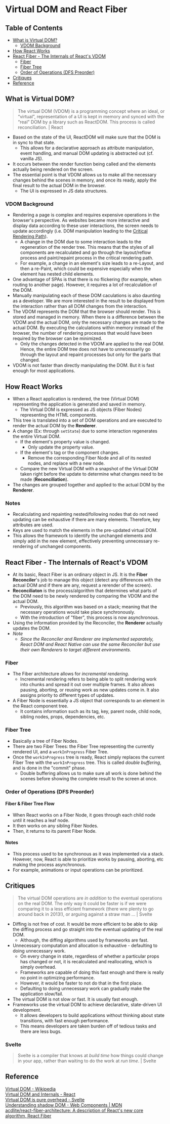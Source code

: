 # Virtual DOM and React Fiber

## Table of Contents
- [What is Virtual DOM?](#what-is-virtual-dom)
  - [VDOM Background](#vdom-background)
- [How React Works](#how-react-works)
- [React Fiber - The Internals of React's VDOM](#react-fiber---the-internals-of-reacts-vdom)
  - [Fiber](#fiber)
  - [Fiber Tree](#fiber-tree)
  - [Order of Operations (DFS Preorder)](#order-of-operations-dfs-preorder)
- [Critiques](#critiques)
- [Reference](#reference)

## What is Virtual DOM?
> The virtual DOM (VDOM) is a programming concept where an ideal, or “virtual”, representation of a UI is kept in memory and synced with the “real” DOM by a library such as ReactDOM. This process is called reconciliation. | React

- Based on the state of the UI, ReactDOM will make sure that the DOM is in sync to that state.
  - This allows for a declarative approach as attribute manipulation, event handling, and manual DOM updating is abstracted out (cf. vanilla JS).
- It occurs between the render function being called and the elements actually being rendered on the screen.
- The essential point is that VDOM allows us to make all the necessary changes behind the scenes in memory, and once its ready, apply the final result to the actual DOM in the browser.
  - The UI is expressed in JS data structures.
### VDOM Background
- Rendering a page is complex and requires expensive operations in the browser's perspective. As websites became more interactive and display data according to these user interactions, the screen needs to update accordingly (i.e. DOM manipulation leading to the [Critical Rendering Path](https://github.com/Kakamotobi/Learned/blob/main/Web%20Development/Browsers.md#critical-rendering-path)).
  - A change in the DOM due to some interaction leads to the regeneration of the render tree. This means that the styles of all components are recalculated and go through the layout/reflow process and paint/repaint process in the critical rendering path.
  - For example, a change in an element's size leads to a re-Layout, and then a re-Paint, which could be expensive especially when the element has nested child elements.
- One advantage of SPAs is that there is no flickering (for example, when routing to another page). However, it requires a lot of recalculation of the DOM.
- Manually manipulating each of these DOM caculations is also daunting as a developer. We are more interested in the result to be displayed from the interaction rather than all DOM changes from the interaction.
- The VDOM represents the DOM that the browser should render. This is stored and managed in memory. When there is a difference between the VDOM and the actual DOM, only the necessary changes are made to the actual DOM. By executing the calculations within memory instead of the browser, the number of rendering processes that would have been required by the browser can be minimized.
  - Only the changes detected in the VDOM are applied to the real DOM. Hence, the entire DOM tree does not have to unnecessarily go through the layout and repaint processes but only for the parts that changed.
- VDOM is not faster than directly manipulating the DOM. But it is fast enough for most applications.

## How React Works
- When a React application is rendered, the tree (Virtual DOM) representing the application is generated and saved in memory.
  - The Virtual DOM is expressed as JS objects (Fiber Nodes) representing the HTML components.
- This tree is translated into a set of DOM operations and are executed to render the actual DOM by the **Renderer**.
- A change (Ex: through `setState`) due to some interaction regenerates the entire Virtual DOM.
  - If the element's property value is changed.
    - Only update the property value.
  - If the element's tag or the component changes.
    - Remove the corresponding Fiber Node and all of its nested nodes, and replace with a new node.
  - Compare the new Virtual DOM with a snapshot of the Virtual DOM taken right before the update to determine what changes need to be made (**Reconciliation**).
- The changes are grouped together and applied to the actual DOM by the **Renderer**. 
### Notes
- Recalculating and repainting nested/following nodes that do not need updating can be exhaustive if there are many elements. Therefore, key attributes are used.
- Keys are used to match the elements in the pre-updated virtual DOM.
- This allows the framework to identify the unchanged elements and simply add in the new element, effectively preventing unnecessary re-rendering of unchanged components.

## React Fiber - The Internals of React's VDOM
- At its basic, React Fiber is an ordinary object in JS. It is the **Fiber Reconciler**'s job to manage this object (detect any differences with the actual DOM and if there are any, request a rerender of the screen).
- **Reconciliaton** is the process/algorithm that determines what parts of the DOM need to be newly rendered by comparing the VDOM and the actual DOM.
  - Previously, this algorithm was based on a stack; meaning that the necessary operations would take place synchronously.
  - With the introduction of "fiber", this process is now asynchronous.
- Using the information provided by the Reconciler, the **Renderer** actually updates the DOM.
- _Note_
  - _Since the Reconciler and Renderer are implemented separately, React DOM and React Native can use the same Reconciler but use their own Renderers to target different environments._
### Fiber
- The Fiber architecture allows for _incremental rendering_.
  - Incremental rendering refers to being able to split rendering work into chunks and spread it out over multiple frames. It also allows pausing, aborting, or reusing work as new updates come in. It also assigns priority to different types of updates.
- A Fiber Node is essentially a JS object that corresponds to an element in the React component tree.
  - It contains information such as its tag, key, parent node, child node, sibling nodes, props, dependencies, etc.
### Fiber Tree
- Basically a tree of Fiber Nodes.
- There are two Fiber Trees: the Fiber Tree representing the currently rendered UI, and a `workInProgress` Fiber Tree.
- Once the `workInProgress` tree is ready, React simply replaces the current Fiber Tree with the `workInProgress` tree. This is called _double buffering_, and is done in the "commit" phase.
  - Double buffering allows us to make sure all work is done behind the scenes before showing the complete result to the screen at once.
### Order of Operations (DFS Preorder)
#### Fiber & Fiber Tree Flow
- When React works on a Fiber Node, it goes through each child node until it reaches a leaf node.
- It then works on any sibling Fiber Nodes.
- Then, it returns to its parent Fiber Node.
#### Notes
- This process used to be synchronous as it was implemented via a stack. However, now, React is able to prioritize works by pausing, aborting, etc making the process asynchronous.
- For example, animations or input operations can be prioritized.

## Critiques
> The virtual DOM operations are *in addition* to the eventual operations on the real DOM. The only way it could be faster is if we were comparing it to a less efficient framework (there wre plenty to go around back in 2013!), or arguing against a straw man ... | Svelte

- Diffing is not free of cost. It would be more efficient to be able to skip the diffing process and go straight into the eventual updating of the real DOM.
  - Although, the diffing algorithms used by frameworks are fast.
- Unnecessary computation and allocation is exhaustive - defaulting to doing unnecessary work.
  - On every change in state, regardless of whether a particular props has changed or not, it is recalculated and reallocating, which is simply overhead.
  - Frameworks are capable of doing this fast enough and there is really no point in optimizing performance.
  - However, it would be faster to not do that in the first place.
  - Defaulting to doing unnecessary work can gradually make the application slow/fail.
- The virtual DOM is not slow or fast. It is usually fast enough.
- Frameworks use the virtual DOM to achieve declarative, state-driven UI development.
  - It allows developers to build applications without thinking about state transitions, with fast enough performance.
  - This means developers are taken burden off of tedious tasks and there are less bugs.
### Svelte
> Svelte is a compiler that knows at *build time* how things could change in your app, rather than waiting to do the work at *run time*. | Svelte

## Reference
[Virtual DOM - Wikipedia](https://en.wikipedia.org/wiki/Virtual_DOM)  
[Virtual DOM and Internals - React](https://reactjs.org/docs/faq-internals.html)  
[Virtual DOM is pure overhead - Svelte](https://svelte.dev/blog/virtual-dom-is-pure-overhead)  
[Understanding shadow DOM - Web Components | MDN](https://developer.mozilla.org/en-US/docs/Web/Web_Components/Using_shadow_DOM)  
[acdlite/react-fiber-architecture: A description of React's new core algorithm, React Fiber](https://github.com/acdlite/react-fiber-architecture)  
